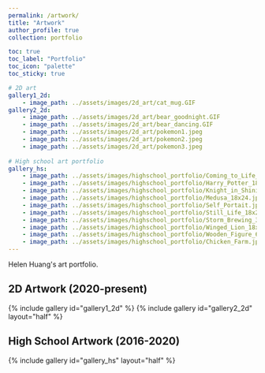 ```yaml
---
permalink: /artwork/
title: "Artwork"
author_profile: true
collection: portfolio

toc: true
toc_label: "Portfolio"
toc_icon: "palette"
toc_sticky: true

# 2D art
gallery1_2d:
    - image_path: ../assets/images/2d_art/cat_mug.GIF
gallery2_2d:
    - image_path: ../assets/images/2d_art/bear_goodnight.GIF
    - image_path: ../assets/images/2d_art/bear_dancing.GIF
    - image_path: ../assets/images/2d_art/pokemon1.jpeg
    - image_path: ../assets/images/2d_art/pokemon2.jpeg
    - image_path: ../assets/images/2d_art/pokemon3.jpeg
    
# High school art portfolio
gallery_hs:
    - image_path: ../assets/images/highschool_portfolio/Coming_to_Life_18x24.jpg
    - image_path: ../assets/images/highschool_portfolio/Harry_Potter_18x24.jpg
    - image_path: ../assets/images/highschool_portfolio/Knight_in_Shining_Armor_18x24.jpg
    - image_path: ../assets/images/highschool_portfolio/Medusa_18x24.jpg
    - image_path: ../assets/images/highschool_portfolio/Self_Portait.jpg
    - image_path: ../assets/images/highschool_portfolio/Still_Life_18x24.jpg
    - image_path: ../assets/images/highschool_portfolio/Storm_Brewing_30x40.jpg
    - image_path: ../assets/images/highschool_portfolio/Winged_Lion_18x24.jpg
    - image_path: ../assets/images/highschool_portfolio/Wooden_Figure_6x8.jpg
    - image_path: ../assets/images/highschool_portfolio/Chicken_Farm.jpg
---
```

Helen Huang's art portfolio.

## 2D Artwork (2020-present)
{% include gallery id="gallery1_2d" %}
{% include gallery id="gallery2_2d" layout="half" %}

## High School Artwork (2016-2020)
{% include gallery id="gallery_hs" layout="half" %}
